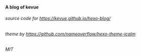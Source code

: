 #### A blog of kevue

###### source code for https://kevue.github.io/hexo-blog/

###### theme by https://github.com/nameoverflow/hexo-theme-icalm

###### MIT
